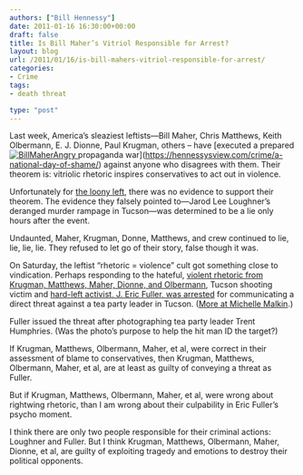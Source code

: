 ```yaml
---
authors: ["Bill Hennessy"]
date: 2011-01-16 16:30:00+00:00
draft: false
title: Is Bill Maher’s Vitriol Responsible for Arrest?
layout: blog
url: /2011/01/16/is-bill-mahers-vitriol-responsible-for-arrest/
categories:
- Crime
tags:
- death threat

type: "post"
---
```


Last week, America’s sleaziest leftists—Bill Maher, Chris Matthews, Keith Olbermann, E. J. Dionne, Paul Krugman, others – have [executed a prepared [![BillMaherAngry](https://hennessysview.com/wp-content/uploads/2011/01/BillMaherAngry_thumb.jpg)
](https://hennessysview.com/wp-content/uploads/2011/01/BillMaherAngry.jpg)propaganda war](https://hennessysview.com/crime/a-national-day-of-shame/) against anyone who disagrees with them. Their theorem is: vitriolic rhetoric inspires conservatives to act out in violence.

 

Unfortunately for [the loony left](https://gatewaypundit.rightnetwork.com/2011/01/figures-charles-johnsons-hero-arrested-for-threatening-to-kill-tea-party-leader-on-national-tv/), there was no evidence to support their theorem. The evidence they falsely pointed to—Jarod Lee Loughner’s deranged murder rampage in Tucson—was determined to be a lie only hours after the event.

 

Undaunted, Maher, Krugman, Donne, Matthews, and crew continued to lie, lie, lie, lie. They refused to let go of their story, false though it was.

 

On Saturday, the leftist “rhetoric = violence” cult got something close to vindication. Perhaps responding to the hateful, [violent rhetoric from Krugman, Matthews, Maher, Dionne, and Olbermann](https://hotair.com/archives/2011/01/15/quotes-of-the-day-570/), Tucson shooting victim and [hard-left activist, J. Eric Fuller, was arrested](https://biggovernment.com/publius/2011/01/16/activist-who-made-death-threat-to-tea-party-leader-committed-for-a-psychiatric-evaluation/?utm_source=feedburner&utm_medium=feed&utm_campaign=Feed:+BigGovernment+(Big+Government)) for communicating a direct threat against a tea party leader in Tucson. ([More at Michelle Malkin](https://michellemalkin.com/2011/01/15/tucson-shooting-victim-charged-for-death-threat-to-tea-party-leader/).)

 

Fuller issued the threat after photographing tea party leader Trent Humphries. (Was the photo’s purpose to help the hit man ID the target?)

 

If Krugman, Matthews, Olbermann, Maher, et al, were correct in their assessment of blame to conservatives, then Krugman, Matthews, Olbermann, Maher, et al, are at least as guilty of conveying a threat as Fuller.

 

But if Krugman, Matthews, Olbermann, Maher, et al, were wrong about rightwing rhetoric, than I am wrong about their culpability in Eric Fuller’s psycho moment.

 

I think there are only two people responsible for their criminal actions: Loughner and Fuller. But I think Krugman, Matthews, Olbermann, Maher, Dionne, et al, are guilty of exploiting tragedy and emotions to destroy their political opponents.
